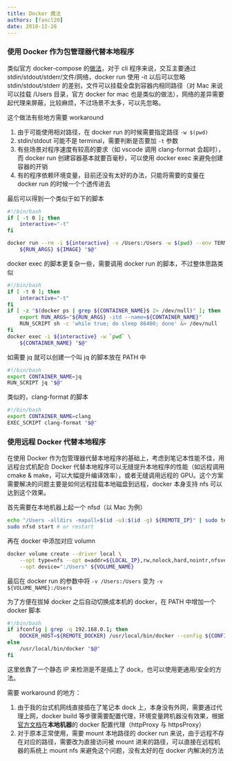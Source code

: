 ```yaml
---
title: Docker 魔法
authors: [fancl20]
date: 2018-12-28
---
```


### 使用 Docker 作为包管理器代替本地程序

类似官方 docker-compose 的[做法](https://docs.docker.com/compose/install/#install-as-a-container)，对于 cli 程序来说，交互主要通过 stdin/stdout/stderr/文件/网络，docker run 使用 -it 以后可以忽略 stdin/stdout/stderr 的差别，文件可以挂载全盘到容器内相同路径（对 Mac 来说可以挂载 /Users 目录，官方 docker for mac 也是类似的做法），网络的差异需要起代理来屏蔽，比较麻烦，不过场景不太多，可以先忽略。

这个做法有些地方需要 workaround

1. 由于可能使用相对路径，在 docker run 的时候需要指定路径 `-w $(pwd)`
2. stdin/stdout 可能不是 terminal，需要判断是否要加 `-t` 参数
3. 有些场景对程序速度有较高的要求（如 vscode 调用 clang-format 会超时），而 docker run 创建容器基本就要百毫秒，可以使用 docker exec 来避免创建容器的开销
4. 有的程序依赖环境变量，目前还没有太好的办法，只能将需要的变量在 docker run 的时候一个个透传进去

最后可以得到一个类似于如下的脚本

```bash
#!/bin/bash
if [ -t 0 ]; then
    interactive="-t"
fi

docker run --rm -i ${interactive} -v /Users:/Users -w $(pwd) --env TERM=xterm-256color \
    ${RUN_ARGS} ${IMAGE} "$@"
```

docker exec 的脚本更复杂一些，需要调用 docker run 的脚本，不过整体思路类似

```bash
#!/bin/bash
if [ -t 0 ]; then
    interactive="-t"
fi
if [ -z "$(docker ps | grep ${CONTAINER_NAME}$ 2> /dev/null)" ]; then
    export RUN_ARGS="${RUN_ARGS} -itd --name=${CONTAINER_NAME}"
    RUN_SCRIPT sh -c 'while true; do sleep 86400; done' &> /dev/null
fi
docker exec -i ${interactive} -w `pwd` \
    ${CONTAINER_NAME} "$@"
```

如需要 jq 就可以创建一个叫 jq 的脚本放在 PATH 中

```bash
#!/bin/bash
export CONTAINER_NAME=jq
RUN_SCRIPT jq "$@"
```

类似的，clang-format 的脚本

```bash
#!/bin/bash
export CONTAINER_NAME=clang
EXEC_SCRIPT clang-format "$@"
```

### 使用远程 Docker 代替本地程序

在使用 Docker 作为包管理器代替本地程序的基础上，考虑到笔记本性能不佳，用远程台式机配合 Docker 代替本地程序可以无缝提升本地程序的性能（如远程调用 cmake & make，可以大幅提升编译效率），或者无缝调用远程的 GPU。这个方案需要解决的问题主要是如何远程挂载本地磁盘到远程，docker 本身支持 nfs 可以达到这个效果。

首先需要在本地机器上起一个 nfsd（以 Mac 为例）

```bash
echo "/Users -alldirs -mapall=$(id -u):$(id -g) ${REMOTE_IP}" | sudo tee /etc/exports
sudo nfsd start # or restart
```

再在 docker 中添加对应 volumn

```bash
docker volume create --driver local \
    --opt type=nfs --opt o=addr=${LOCAL_IP},rw,nolock,hard,nointr,nfsvers=3 \
    --opt device=":/Users" ${VOLUME_NAME}
```

最后在 docker run 的参数中将 `-v /Users:/Users` 变为 `-v ${VOLUME_NAME}:/Users`

为了方便在拔掉 docker 之后自动切换成本机的 docker，在 PATH 中增加一个 docker 脚本

```bash
#!/bin/bash
if ifconfig | grep -q 192.168.0.1; then
    DOCKER_HOST=${REMOTE_DOCKER} /usr/local/bin/docker --config ${CONFIG} "$@"
else
    /usr/local/bin/docker "$@"
fi
```

这里依靠了一个静态 IP 来检测是不是插上了 dock，也可以使用更通用/安全的方法。

需要 workaround 的地方：

1. 由于我的台式机网线直接插在了笔记本 dock 上，本身没有外网，需要通过代理上网，docker build 等步骤需要配置代理，环境变量跨机器没有效果，根据[官方文档](https://docs.docker.com/network/proxy/)在**本地机器**的 docker 配置代理（httpProxy 与 httpsProxy）
2. 对于原本正常使用，需要 mount 本地路径的 docker run 来说，由于远程不存在对应的路径，需要改为直接访问被 mount 进来的路径，可以直接在远程机器的系统上 mount nfs 来避免这个问题，没有太好的在 docker 内解决的方法